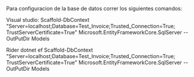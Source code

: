 Para configuracion de la base de datos correr los siguientes comandos:

Visual studio:
  Scaffold-DbContext "Server=localhost;Database=Test_Invoice;Trusted_Connection=True; TrustServerCertificate=True" Microsoft.EntityFrameworkCore.SqlServer --OutPutDir Models

Rider
dotnet ef Scaffold-DbContext "Server=localhost;Database=Test_Invoice;Trusted_Connection=True; TrustServerCertificate=True" Microsoft.EntityFrameworkCore.SqlServer --OutPutDir Models
